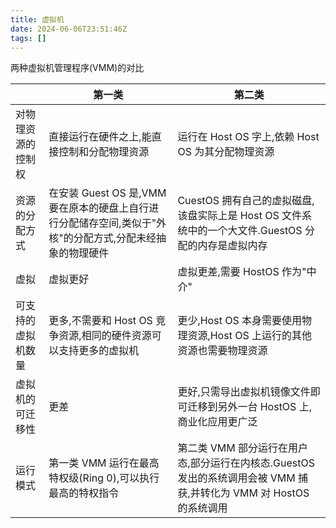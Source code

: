 ```yaml
---
title: 虚拟机
date: 2024-06-06T23:51:46Z
tags: []
---
```


两种虚拟机管理程序(VMM)的对比

|                    | 第一类                                                                                                    | 第二类                                                                                                             |
| ------------------ | --------------------------------------------------------------------------------------------------------- | ------------------------------------------------------------------------------------------------------------------ |
| 对物理资源的控制权 | 直接运行在硬件之上,能直接控制和分配物理资源                                                               | 运行在 Host OS 字上,依赖 Host OS 为其分配物理资源                                                                  |
| 资源的分配方式     | 在安装 Guest OS 是,VMM 要在原本的硬盘上自行进行分配储存空间,类似于"外核"的分配方式,分配未经抽象的物理硬件 | CuestOS 拥有自己的虚拟磁盘,该盘实际上是 Host OS 文件系统中的一个大文件.GuestOS 分配的内存是虚拟内存                |
| 虚拟               | 虚拟更好                                                                                                  | 虚拟更差,需要 HostOS 作为"中介"                                                                                    |
| 可支持的虚拟机数量 | 更多,不需要和 Host OS 竞争资源,相同的硬件资源可以支持更多的虚拟机                                         | 更少,Host OS 本身需要使用物理资源,Host OS 上运行的其他资源也需要物理资源                                           |
| 虚拟机的可迁移性   | 更差                                                                                                      | 更好,只需导出虚拟机镜像文件即可迁移到另外一台 HostOS 上,商业化应用更广泛                                           |
| 运行模式           | 第一类 VMM 运行在最高特权级(Ring 0),可以执行最高的特权指令                                                | 第二类 VMM 部分运行在用户态,部分运行在内核态.GuestOS 发出的系统调用会被 VMM 捕获,并转化为 VMM 对 HostOS 的系统调用 |
